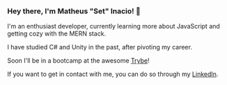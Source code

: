 ### Hey there, I'm Matheus "Set" Inacio! :grimacing:

I'm an enthusiast developer, currently learning more about JavaScript and getting cozy with the MERN stack.

I have studied C# and Unity in the past, after pivoting my career.

Soon I'll be in a bootcamp at the awesome [Trybe](https://www.betrybe.com/)!

If you want to get in contact with me, you can do so through my [LinkedIn](https://www.linkedin.com/in/inaciomatheusdev/).
